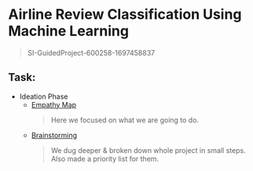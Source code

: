 # Airline Review Classification Using  Machine Learning
> SI-GuidedProject-600258-1697458837

## Task:
  - Ideation Phase
    - [Empathy Map](https://github.com/smartinternz02/SI-GuidedProject-600258-1697458837/blob/main/Empathy%20Map%20Airline%20Review%20Classification.pdf)
        > Here we focused on what we are going to do. 
    - [Brainstorming](https://github.com/smartinternz02/SI-GuidedProject-600258-1697458837/blob/main/Brainstorming%20for%20Airline%20Review%20Classification%20Using%20Machine%20Learning.pdf)
        > We dug deeper & broken down whole project in small steps. Also made a priority list for them.
